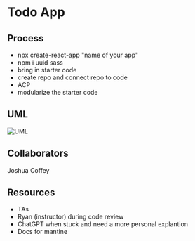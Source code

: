 # Todo App

## Process

- npx create-react-app "name of your app"
- npm i uuid sass
- bring in starter code
- create repo and connect repo to code
- ACP
- modularize the starter code

## UML

![UML]()

## Collaborators

Joshua Coffey

## Resources

- TAs
- Ryan (instructor) during code review
- ChatGPT when stuck and need a more personal explantion
- Docs for mantine
